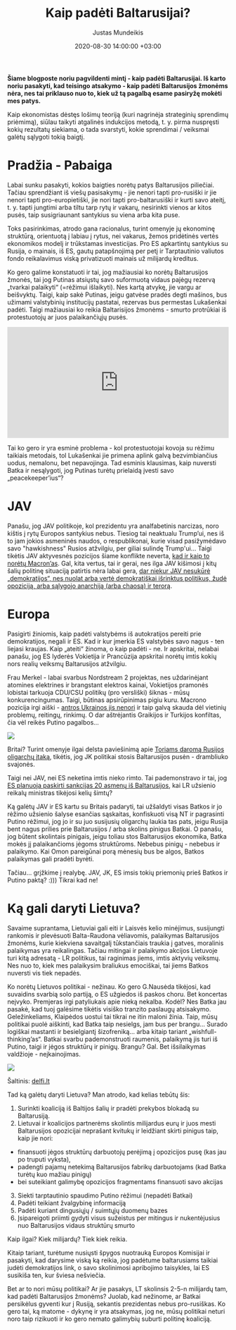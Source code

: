 ﻿---
title: Kaip padėti Baltarusijai?
date: 2020-08-30 14:00:00 +03:00
author: Justas Mundeikis
layout: post
comments: true
citation: false
image:  /assets/2020/08/30/screenshot.jpg
thumbnail: /assets/2020/08/30/thumb.screenshot.jpg
categories:
 - Politika
tags:
 - Baltarusija
---
**Šiame blogposte noriu pagvildenti mintį - kaip padėti Baltarusijai. Iš karto noriu pasakyti, kad teisingo atsakymo - kaip padėti Baltarusijos žmonėms nėra, nes tai priklauso nuo to, kiek už tą pagalbą esame pasiryžę mokėti mes patys.**<!--more-->

Kaip ekonomistas dėstęs lošimų teoriją (kuri nagrinėja strateginių sprendimų priėmimą), siūlau taikyti atgalinės indukcijos metodą, t. y. pirma nuspręsti kokių rezultatų siekiama, o tada svarstyti, kokie sprendimai / veiksmai galėtų sąlygoti tokią baigtį.

# Pradžia - Pabaiga

Labai sunku pasakyti, kokios baigties norėtų patys Baltarusijos piliečiai. Tačiau sprendžiant iš viešų pasisakymų - jie nenori tapti pro-rusiški ir jie nenori tapti pro-europietiški, jie nori tapti pro-baltarusiški ir kurti savo ateitį, t. y. tapti jungtimi arba tiltu tarp rytų ir vakarų, nesirinkti vienos ar kitos pusės, taip susigriaunant santykius su viena arba kita puse.

Toks pasirinkimas, atrodo gana racionalus, turint omenyje jų ekonominę struktūrą, orientuotą į labiau į rytus, nei vakarus, žemos pridėtinės vertės ekonomikos modelį ir trūkstamas investicijas. Pro ES apkartintų santykius su Rusija, o mainais, iš ES, gautų patapšnojimą per petį ir Tarptautinio valiutos fondo reikalavimus viską privatizuoti mainais už milijardų kreditus.

Ko gero galime konstatuoti ir tai, jog mažiausiai ko norėtų Baltarusijos žmonės, tai jog Putinas atsiųstų savo suformuotą vidaus pajėgų rezervą „tvarkai palaikyti“ (=rėžimui išlaikyti). Nes kartą atvykę, jie vargu ar beišvyktų. Taigi, kaip sakė Putinas, jeigu gatvėse pradės degti mašinos, bus užimami valstybinių institucijų pastatai, rezervas bus permestas Lukašenkai padėti. Taigi mažiausiai ko reikia Baltarisijos žmonėms - smurto protrūkiai iš protestuotojų ar juos palaikančiųjų pusės.

<div style="position: relative; overflow: hidden; padding-top: 50%;"><iframe style="position: absolute; top: 0;left: 0; width: 100%; height: 100%;border: 0;" src="https://www.youtube.com/embed/-Kex0nZCGGA" frameborder='0' scrolling='no' allowfullscreen></iframe></div>

Tai ko gero ir yra esminė problema - kol protestuotojai kovoja su rėžimu taikiais metodais, tol Lukašenkai jie primena aplink galvą bezvimbiančius uodus, nemalonu, bet nepavojinga. Tad esminis klausimas, kaip nuversti Batka ir nesąlygoti, jog Putinas turėtų prielaidą įvesti savo „peacekeeper’ius“?

# JAV

Panašu, jog JAV politikoje, kol prezidentu yra analfabetinis narcizas, noro kištis į rytų Europos santykius nebus. Tiesiog tai neaktualu Trump’ui, nes iš to jam jokios asmeninės naudos, o respublikonai, kurie visad pasižymėdavo savo "hawkishness" Rusios atžvilgiu, per giliai sulindę Trump'ui... Taigi tikėtis JAV aktyvesnės pozicijos šiame konflikte neverta, [kad ir kaip to norėtų Macron’as](https://www.politico.eu/article/emmanuel-macron-calls-on-us-to-do-more-on-world-stage-dodges-question-donald-trump-reelection/). Gal, kita vertus, tai ir gerai, nes ilga JAV kišimosi į kitų šalių politinę situaciją patirtis nėra labai gera, [dar niekur JAV nesukūrė „demokratijos“, nes nuolat arba vertė demokratiškai išrinktus politikus, žudė opoziciją, arba sąlygojo anarchiją (arba chaosą) ir terorą](https://www.imdb.com/title/tt1494191/).

# Europa

Pasigirti žiniomis, kaip padėti valstybėms iš autokratijos pereiti prie demokratijos, negali ir ES. Kad ir kur įmerkia ES valstybės savo nagus - ten liejasi kraujas. Kaip „ateiti“ žinoma, o kaip padėti - ne. Ir apskritai, nelabai panašu, jog ES lyderės Vokietija ir Prancūzija apskritai norėtų imtis kokių nors realių veiksmų Baltarusijos atžvilgiu.

Frau Merkel - labai svarbus Nordstream 2 projektas, nes uždarinėjant atomines elektrines ir brangstant elektros kainai, Vokietijos pramonės lobistai tarkuoja CDU/CSU politikų (pro versliški) šiknas - mūsų konkurencingumas. Taigi, būtinas apsirūpinimas pigiu kuru. Macrono pozicija irgi aiški - [antros Ukrainos jis nenori](https://www.politico.eu/article/emmanuel-macron-wants-to-avoid-a-repeat-of-ukraine-crimea-in-belarus/) ir taip galvą skauda dėl vietinių problemų, reitingų, rinkimų. O dar aštrėjantis Graikijos ir Turkijos konfiltas, čia vėl reikės Putino pagalbos...

![](/assets/2020/08/30/skynews-syria-conference-putin_4467168.jpg)

Britai? Turint omenyje ilgai delsta paviešinimą apie [Toriams daromą Rusijos oligarchų įtaką](https://www.theguardian.com/world/2020/jul/21/just-what-does-the-uk-russia-report-say-key-points-explained), tikėtis, jog JK politikai stosis Baltarusijos pusėn - drambliuko svajonės.

Taigi nei JAV, nei ES neketina imtis nieko rimto. Tai pademonstravo ir tai, jog [ES planuoja paskirti sankcijas 20 asmenų iš Baltarusijos](https://www.aljazeera.com/news/2020/08/eu-blacklist-20-belarus-officials-press-leader-200828084107041.html), kai LR užsienio reikalų ministras tikėjosi kelių šimtų?

Ką galėtų JAV ir ES kartu su Britais padaryti, tai užšaldyti visas Batkos ir jo rėžimo užsienio šalyse esančias sąskaitas, konfiskuoti visą NT ir pagrasinti Putino rėžimui, jog jo ir su juo susijusių oligarchų laukia tas pats, jeigu Rusija bent nagus prilies prie Baltarusijos / arba skolins pinigus Batkai. O panašu, jog būtent skolintais pinigais, jeigu toliau stos Baltarusijos ekonomika, Batka mokės jį palaikančioms jėgoms struktūroms. Nebebus pinigų - nebebus ir palaikymo. Kai Omon pareigūnai porą mėnesių bus be algos, Batkos palaikymas gali pradėti byrėti.

Tačiau… grįžkime į realybę. JAV, JK, ES imsis tokių priemonių prieš Batkos ir Putino paktą? :))) Tikrai kad ne!

# Ką gali daryti Lietuva?

Savaime suprantama, Lietuviai gali eiti ir Laisvės kelio minėjimus, susijungti rankomis ir plevėsuoti Balta-Raudona vėliavomis, palaikymas Baltarusijos žmonėms, kurie kiekviena savaitgalį tūkstančiais traukia į gatves, moralinis palaikymas yra reikalingas. Tačiau mitingai ir palaikymo akcijos Lietuvoje turi kitą adresatą - LR politikus, tai raginimas jiems, imtis aktyvių veiksmų. Nes nuo to, kiek mes palaikysim braliukus emociškai, tai jiems Batkos nuversti vis tiek nepadės.

Ko norėtų Lietuvos politikai - nežinau. Ko gero G.Nausėda tikėjosi, kad suvaidins svarbią solo partiją, o ES užgiedos iš paskos choru. Bet koncertas neįvyko. Premjeras irgi patyliukais apie nieką nekalba. Kodėl? Nes Batka jau pasakė, kad tuoj galėsime tikėtis visiško tranzito paslaugų atsisakymo. Geležinkeliams, Klaipėdos uostui tai tikrai ne itin maloni žinia. Taip, mūsų politikai puolė aiškinti, kad Batka taip nesielgs, jam bus per brangu… Surado logiškai mastanti ir besielgiantį šizofreniką… arba kitaip tariant „wishfull-thinking’as“. Batkai svarbu pademonstruoti raumenis, palaikymą jis turi iš Putino, taigi ir jėgos struktūrų ir pinigų. Brangu? Gal. Bet išsilaikymas valdžioje - neįkainojimas.

![](/assets/2020/08/30/sinkvecius.png)

Šaltinis: [delfi.lt](https://www.delfi.lt/verslas/verslas/lukasenka-pagrasino-lietuvai-ir-lenkijai-mes-jiems-parodysim-ka-reiskia-sankcijos.d?id=85105055)


Tad ką galėtų daryti Lietuva? Man atrodo, kad kelias tebūtų šis:

1. Surinkti koaliciją iš Baltijos šalių ir pradėti prekybos blokadą su Baltarusiją.
2. Lietuvai ir koalicijos partnerėms skolintis milijardus eurų ir juos mesti Baltarusijos opozicijai neprašant kvitukų ir leidžiant skirti pinigus taip, kaip jie nori:
 * finansuoti jėgos struktūrų darbuotojų perėjimą į opozicijos pusę (kas jau po truputi vyksta),
 * padengti pajamų netekimą Baltarusijos fabrikų darbuotojams (kad Batka turėtų kuo mažiau pinigų)
 * bei suteikiant galimybę opozicijos fragmentams finansuoti savo akcijas
3. Siekti tarptautinio spaudimo Putino rėžimui (nepadėti Batkai)
4. Padėti teikiant žvalgybinę informaciją
5. Padėti kuriant dingusiųjų / suimtųjų duomenų bazes
6. Įsipareigoti priimti gydyti visus sužeistus per mitingus ir nukentėjusius nuo Baltarusijos vidaus struktūrų smurto

Kaip ilgai? Kiek milijardų?  Tiek kiek reikia.

Kitaip tariant, turėtume nusiųsti špygos nuotrauką Europos Komisijai ir pasakyti, kad darysime viską ką reikia, jog padėtume baltarusiams taikiai judėti demokratijos link, o savo skolinimosi apribojimo taisykles, lai ES susikiša ten, kur šviesa nešviečia.

Bet ar to nori mūsų politikai? Ar jie pasakys, LT skolinsis 2-5-n milijardų tam, kad padėti Baltarusijos žmonėms? Juolab, kad nežinome, ar Batkai persikėlus gyventi kur į Rusiją, sekantis prezidentas nebus pro-rusiškas. Ko gero tai, ką matome - dykynę ir yra atsakymas, jog ne, mūsų politikai neturi noro taip rizikuoti ir ko gero nemato galimybių suburti politinę koaliciją.

